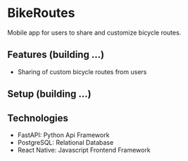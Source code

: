 # BikeRoutes
Mobile app for users to share and customize bicycle routes.

## Features (building ...)
- Sharing of custom bicycle routes from users

## Setup (building ...)

## Technologies
- FastAPI: Python Api Framework
- PostgreSQL: Relational Database
- React Native: Javascript Frontend Framework
